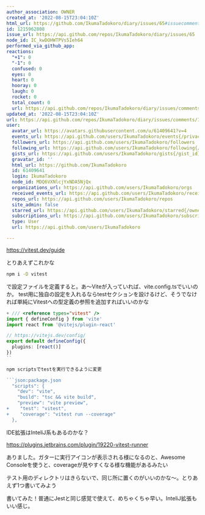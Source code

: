 ```yaml
---
author_association: OWNER
created_at: '2022-08-15T23:04:10Z'
html_url: https://github.com/IkumaTadokoro/diary/issues/65#issuecomment-1215962808
id: 1215962808
issue_url: https://api.github.com/repos/IkumaTadokoro/diary/issues/65
node_id: IC_kwDOHWTPVs5Ieh64
performed_via_github_app: 
reactions:
  "+1": 0
  "-1": 0
  confused: 0
  eyes: 0
  heart: 0
  hooray: 0
  laugh: 0
  rocket: 0
  total_count: 0
  url: https://api.github.com/repos/IkumaTadokoro/diary/issues/comments/1215962808/reactions
updated_at: '2022-08-15T23:04:10Z'
url: https://api.github.com/repos/IkumaTadokoro/diary/issues/comments/1215962808
user:
  avatar_url: https://avatars.githubusercontent.com/u/61409641?v=4
  events_url: https://api.github.com/users/IkumaTadokoro/events{/privacy}
  followers_url: https://api.github.com/users/IkumaTadokoro/followers
  following_url: https://api.github.com/users/IkumaTadokoro/following{/other_user}
  gists_url: https://api.github.com/users/IkumaTadokoro/gists{/gist_id}
  gravatar_id: ''
  html_url: https://github.com/IkumaTadokoro
  id: 61409641
  login: IkumaTadokoro
  node_id: MDQ6VXNlcjYxNDA5NjQx
  organizations_url: https://api.github.com/users/IkumaTadokoro/orgs
  received_events_url: https://api.github.com/users/IkumaTadokoro/received_events
  repos_url: https://api.github.com/users/IkumaTadokoro/repos
  site_admin: false
  starred_url: https://api.github.com/users/IkumaTadokoro/starred{/owner}{/repo}
  subscriptions_url: https://api.github.com/users/IkumaTadokoro/subscriptions
  type: User
  url: https://api.github.com/users/IkumaTadokoro

---
```

https://vitest.dev/guide

とりあえずこれかな

```bash
npm i -D vitest
```

で設定ファイルを定義すると。あ〜Viteが入っていれば、vite.config.tsでいいのか。
test用に独自の設定を入れるならtestセクションを設けるけど、そうでなければ単純にVitestへの型定義の参照を追加すればいいのかな


```typescript:vite.config.ts
+ /// <reference types="vitest" />
import { defineConfig } from 'vite'
import react from '@vitejs/plugin-react'

// https://vitejs.dev/config/
export default defineConfig({
  plugins: [react()]
})
``

npm scriptsでtestを実行できるように変更

```json:package.json
  "scripts": {
    "dev": "vite",
    "build": "tsc && vite build",
    "preview": "vite preview",
+    "test": "vitest",
+    "coverage": "vitest run --coverage"
  },
```

IDE拡張はInteliJ系もあるのかな？

https://plugins.jetbrains.com/plugin/19220-vitest-runner

ありました。ガターに実行アイコンが表示される様になるのと、Awesome Consoleを使うと、coverageが見やすくなる様な機能があるみたい

テスト用のディレクトリはきらないで、同じ所に置くのがいいのかな〜。とりあえず1つ書いてみよう

書いてみた！普通にJestと同じ感覚で使えて、めちゃくちゃ早い。InteliJ拡張もいい感じ。
